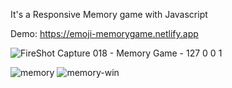 
It's a Responsive Memory game with Javascript 

Demo: https://emoji-memorygame.netlify.app

![FireShot Capture 018 - Memory Game - 127 0 0 1](https://github.com/Hadis-jamali/Memory-game/assets/132214893/6235e7bc-27cc-46d3-809c-82b81bf9715a)

![memory](https://github.com/Hadis-jamali/Memory-game/assets/132214893/ef080cae-835f-4f09-bb0d-5b03a3cb4cb3)
![memory-win](https://github.com/Hadis-jamali/Memory-game/assets/132214893/f76eddd6-c456-4903-9463-a971d9080266)
